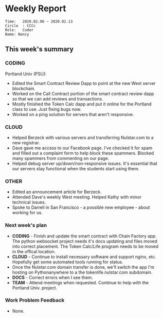 # Weekly Report
```
Time: 	2020.02.06 ~ 2020.02.13
Circle	: CCCc
Role:	Coder
Name: Nancy
```
## This week's summary

### CODING
 
Portland Univ (PSU): 
- Edited the Smart Contract Review Dapp to point at the new West server blockchain.
- Worked on the Call Contract portion of the smart contract review dapp so that we can 
add reviews and transactions.
- Mostly finished the Token Calc dapp and put it online for the Portland class to use. 
Just fixing bugs now.
- Worked on a ping solution for servers that aren't responsive.


### CLOUD

- Helped Berzeck with various servers and transferring Nulstar.com to a new registrar.
- Dave gave me access to our Facebook page. I've checked it for spam and filled out a 
complaint form to help block these spammers. Blocked many spammers from commenting on 
our page.
- Helped debug server up/down/non-responsive issues. It's essential that our servers 
stay functional when the students start using them.

### OTHER
- Edited an announcement article for Berzeck.
- Attended Dave's weekly West meeting. Helped Kathy with minor
technical issues.
- Spoke to Darrell in San Francisco - a possible new employee - about working for us.  


### Next week's plan

- <b>CODING</b> - Finish and update the smart contract with Chain Factory app. The 
python websocket project needs it's docs updating and files moved into correct 
placement. The Token Calc/Life program needs to be moved in the offical location.
- <b>CLOUD</b> - Continue to install necessary software and support nginx, etc. 
Hopefully get some automated tools running for status.
- Once the Nulstar.com domain transfer is done, we'll switch the app I'm hosting on 
Pythonanywhere to a the tokenlife.nulstar.com subdomain.
- <b>DOCS</b> - Correct errors when I see them. 
- <b>TEAM</b> - Attend meetings when requested. Continue to help with the Portland Univ. project.

### Work Problem Feedback

- None.
